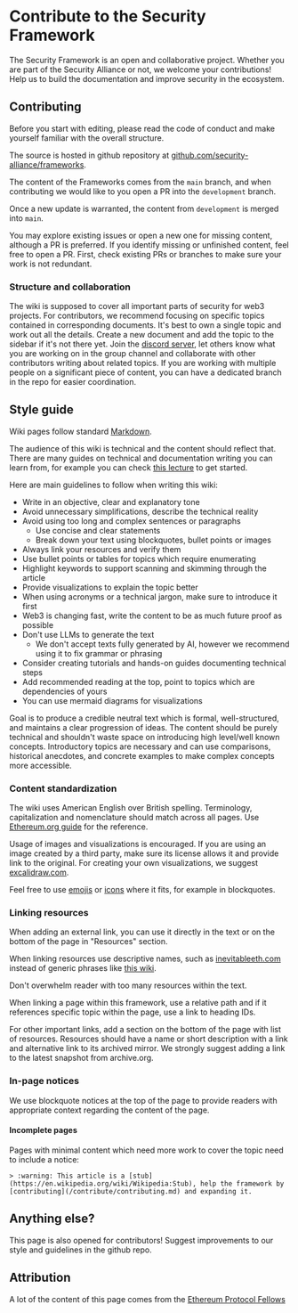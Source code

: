 # Contribute to the Security Framework

The Security Framework is an open and collaborative project. Whether you are part of the Security Alliance or not, we welcome your contributions! Help us to build the documentation and improve security in the ecosystem.


## Contributing

Before you start with editing, please read the code of conduct and make yourself familiar with the overall structure. 

The source is hosted in github repository at [github.com/security-alliance/frameworks](https://github.com/security-alliance/frameworks).

The content of the Frameworks comes from the `main` branch, and when contributing we would like to you open a PR into the `development` branch.

Once a new update is warranted, the content from `development` is merged into `main`.

You may explore existing issues or open a new one for missing content, although a PR is preferred. If you identify missing or unfinished content, feel free to open a PR. First, check existing PRs or branches to make sure your work is not redundant. 


### Structure and collaboration

The wiki is supposed to cover all important parts of security for web3 projects.
For contributors, we recommend focusing on specific topics contained in corresponding documents. It's best to own a single topic and work out all the details. Create a new document and add the topic to the sidebar if it's not there yet. Join the [discord server](https://discord.gg/securityalliance), let others know what you are working on in the group channel and collaborate with other contributors writing about related topics. If you are working with multiple people on a significant piece of content, you can have a dedicated branch in the repo for easier coordination. 

## Style guide

Wiki pages follow standard [Markdown](https://www.markdownguide.org/). 

The audience of this wiki is technical and the content should reflect that. There are many guides on technical and documentation writing you can learn from, for example you can check [this lecture](https://www.youtube.com/watch?v=vtIzMaLkCaM) to get started.

 Here are main guidelines to follow when writing this wiki:

- Write in an objective, clear and explanatory tone
- Avoid unnecessary simplifications, describe the technical reality
- Avoid using too long and complex sentences or paragraphs
    - Use concise and clear statements 
    - Break down your text using blockquotes, bullet points or images 
- Always link your resources and verify them
- Use bullet points or tables for topics which require enumerating 
- Highlight keywords to support scanning and skimming through the article
- Provide visualizations to explain the topic better
- When using acronyms or a technical jargon, make sure to introduce it first 
- Web3 is changing fast, write the content to be as much future proof as possible 
- Don't use LLMs to generate the text
    - We don't accept texts fully generated by AI, however we recommend using it to fix grammar or phrasing
- Consider creating tutorials and hands-on guides documenting technical steps
- Add recommended reading at the top, point to topics which are dependencies of yours
- You can use mermaid diagrams for visualizations

Goal is to produce a credible neutral text which is formal, well-structured, and maintains a clear progression of ideas. The content should be purely technical and shouldn't waste space on introducing high level/well known concepts. Introductory topics are necessary and can use comparisons, historical anecdotes, and concrete examples to make complex concepts more accessible.


### Content standardization

The wiki uses American English over British spelling. Terminology, capitalization and nomenclature should match across all pages. Use [Ethereum.org guide](https://ethereum.org/contributing/style-guide/content-standardization) for the reference. 

Usage of images and visualizations is encouraged. If you are using an image created by a third party, make sure its license allows it and provide link to the original. For creating your own visualizations, we suggest [excalidraw.com](https://github.com/excalidraw/excalidraw). 

Feel free to use [emojis](https://docsify.js.org/#/emoji?id=emoji) or [icons](https://icongr.am/fontawesome) where it fits, for example in blockquotes. 

### Linking resources

When adding an external link, you can use it directly in the text or on the bottom of the page in "Resources" section.

When linking resources use descriptive names, such as [inevitableeth.com](https://inevitableeth.com/) instead of generic phrases like [this wiki](https://inevitableeth.com/).

Don't overwhelm reader with too many resources within the text.

When linking a page within this framework, use a relative path and if it references specific topic within the page, use a link to heading IDs. 

For other important links, add a section on the bottom of the page with list of resources. Resources should have a name or short description with a link and alternative link to its archived mirror. We strongly suggest adding a link to the latest snapshot from archive.org.

### In-page notices

We use blockquote notices at the top of the page to provide readers with appropriate context regarding the content of the page. 

#### Incomplete pages

Pages with minimal content which need more work to cover the topic need to include a notice: 

```
> :warning: This article is a [stub](https://en.wikipedia.org/wiki/Wikipedia:Stub), help the framework by [contributing](/contribute/contributing.md) and expanding it.
```

## Anything else?

This page is also opened for contributors! Suggest improvements to our style and guidelines in the github repo.

## Attribution

A lot of the content of this page comes from the [Ethereum Protocol Fellows](https://github.com/eth-protocol-fellows/protocol-studies)
